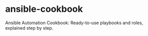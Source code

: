 # ansible-cookbook
Ansible Automation Cookbook: Ready-to-use playbooks and roles, explained step by step.
